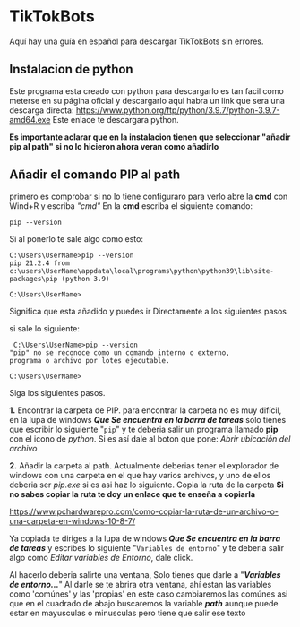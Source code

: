 # TikTokBots
Aquí hay una guía en español para descargar TikTokBots sin errores.

## Instalacion de python
Este programa esta creado con python para descargarlo es tan facil como meterse en su
página oficial y descargarlo aqui habra un link que sera una descarga directa: https://www.python.org/ftp/python/3.9.7/python-3.9.7-amd64.exe
Este enlace te descargara python.

**Es importante aclarar que en la instalacion tienen que seleccionar "añadir pip al path" si no lo hicieron ahora veran como añadirlo**

## Añadir el comando PIP al path
primero es comprobar si no lo tiene configuraro para verlo abre la **cmd** con Wind+R y escriba *"cmd"*
En la **cmd** escriba el siguiente comando:

```
pip --version
```

Si al ponerlo te sale algo como esto:

```
C:\Users\UserName>pip --version
pip 21.2.4 from c:\users\UserName\appdata\local\programs\python\python39\lib\site-packages\pip (python 3.9)

C:\Users\UserName>
```

Significa que esta añadido y puedes ir Directamente a los siguientes pasos

si sale lo siguiente:

```
 C:\Users\UserName>pip --version
"pip" no se reconoce como un comando interno o externo,
programa o archivo por lotes ejecutable.

C:\Users\UserName>
```

Siga los siguientes pasos.

**1.** Encontrar la carpeta de PIP.
       para encontrar la carpeta no es muy difícil,
       en la lupa de windows ***Que Se encuentra en la barra de tareas*** solo tienes que escribir lo siguiente "` pip `"
       y te deberia salir un programa llamado **pip** con el icono
       de *python*. Si es así dale al boton que pone: *Abrir ubicación del archivo*

**2.** Añadir la carpeta al path.
Actualmente deberias tener el explorador de windows con una carpeta en el que hay varios archivos,
y uno de ellos deberia ser *pip.exe* si es asi haz lo siguiente.
Copia la ruta de la carpeta **Si no sabes copiar la ruta te doy un enlace que te enseña a copiarla**

https://www.pchardwarepro.com/como-copiar-la-ruta-de-un-archivo-o-una-carpeta-en-windows-10-8-7/

Ya copiada te diriges a la lupa de windows ***Que Se encuentra en la barra de tareas*** y escribes lo siguiente "`Variables de entorno`"
y te deberia salir algo como *Editar variables de Entorno*, dale click.

Al hacerlo deberia salirte una ventana, Solo tienes que darle a "***Variables de entorno...***"
Al darle se te abrira otra ventana, ahí estan las variables como 'comúnes' y las 'propias' en este caso
cambiaremos las comúnes asi que en el cuadrado de abajo 
buscaremos la variable ***path*** aunque puede estar en mayusculas o minusculas pero tiene que salir ese texto

